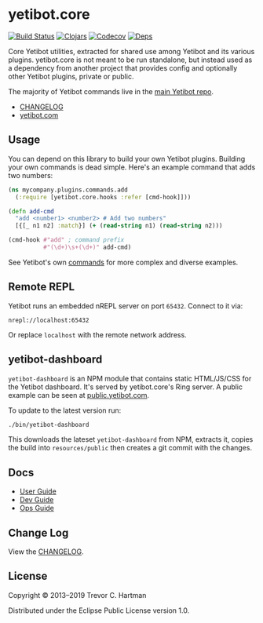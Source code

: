 # yetibot.core

[![Build Status](https://img.shields.io/travis/com/yetibot/yetibot.core?style=for-the-badge)](https://travis-ci.com/yetibot/yetibot.core)
[![Clojars](https://img.shields.io/clojars/v/yetibot/core?style=for-the-badge)](https://clojars.org/yetibot/core)
[![Codecov](https://img.shields.io/codecov/c/github/yetibot/yetibot.core?style=for-the-badge)](https://codecov.io/gh/yetibot/yetibot.core)
[![Deps](https://img.shields.io/badge/dynamic/json.svg?label=deps&url=https%3A%2F%2Fversions.deps.co%2Fyetibot%2Fyetibot.core%2Fstatus.json&query=%24.stats..[%22out-of-date%22]&suffix=%20out%20of%20date&style=for-the-badge&colorB=lightgrey)](https://versions.deps.co/yetibot/yetibot.core)

Core Yetibot utilities, extracted for shared use among Yetibot and its various
plugins. yetibot.core is not meant to be run standalone, but instead used as a
dependency from another project that provides config and optionally other
Yetibot plugins, private or public.

The majority of Yetibot commands live in the [main Yetibot
repo](https://github.com/yetibot/yetibot).

- [CHANGELOG](doc/CHANGELOG.md)
- [yetibot.com](https://yetibot.com)

## Usage

You can depend on this library to build your own Yetibot plugins.
Building your own commands is dead simple. Here's an example command that
adds two numbers:

```clojure
(ns mycompany.plugins.commands.add
  (:require [yetibot.core.hooks :refer [cmd-hook]]))

(defn add-cmd
  "add <number1> <number2> # Add two numbers"
  [{[_ n1 n2] :match}] (+ (read-string n1) (read-string n2)))

(cmd-hook #"add" ; command prefix
          #"(\d+)\s+(\d+)" add-cmd)
```

See Yetibot's own [commands](https://github.com/devth/yetibot/tree/master/src/yetibot/commands)
for more complex and diverse examples.

## Remote REPL

Yetibot runs an embedded nREPL server on port `65432`. Connect to it via:

```
nrepl://localhost:65432
```

Or replace `localhost` with the remote network address.

## yetibot-dashboard

`yetibot-dashboard` is an NPM module that contains static HTML/JS/CSS for the
Yetibot dashboard. It's served by yetibot.core's Ring server. A public example
can be seen at [public.yetibot.com](https://public.yetibot.com).

To update to the latest version run:

```bash
./bin/yetibot-dashboard
```

This downloads the lateset `yetibot-dashboard` from NPM, extracts it, copies the
build into `resources/public` then creates a git commit with the changes.

## Docs

- [User Guide](https://yetibot.com/user-guide/)
- [Dev Guide](https://yetibot.com/dev-guide/)
- [Ops Guide](https://yetibot.com/ops-guide/)

## Change Log

View the [CHANGELOG](doc/CHANGELOG.md).

## License

Copyright © 2013–2019 Trevor C. Hartman

Distributed under the Eclipse Public License version 1.0.
